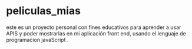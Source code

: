 # peliculas_mias
este es un proyecto personal con fines educativos para aprender a usar APIS y poder mostrarlas en mi aplicación front end, usando el lenguaje de programacion javaScript . 
